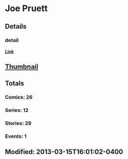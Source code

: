 # Joe  Pruett 
## Details
### detail
#### [Link](http://marvel.com/comics/creators/1193/joe_pruett?utm_campaign=apiRef&utm_source=225578a89fc76f3d20fbffda5d17a88d)
## [Thumbnail](http://i.annihil.us/u/prod/marvel/i/mg/b/40/image_not_available.jpg)
## Totals
### Comics: 26
### Series: 12
### Stories: 29
### Events: 1
## Modified: 2013-03-15T16:01:02-0400